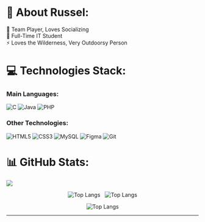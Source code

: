 # 💫 About Russel:
🤝 Team Player, Loves Socializing<br>🌱 Full-Time IT Student<br>⚡ Loves the Wilderness, Very Outdoorsy Person

# 💻 Technologies Stack:
### Main Languages:
![C](https://img.shields.io/badge/c-%2300599C.svg?style=for-the-badge&logo=c&logoColor=white) ![Java](https://img.shields.io/badge/java-%23ED8B00.svg?style=for-the-badge&logo=openjdk&logoColor=white) ![PHP](https://img.shields.io/badge/php-%23777BB4.svg?style=for-the-badge&logo=php&logoColor=white) 
### Other Technologies:
![HTML5](https://img.shields.io/badge/html5-%23E34F26.svg?style=for-the-badge&logo=html5&logoColor=white) ![CSS3](https://img.shields.io/badge/css3-%231572B6.svg?style=for-the-badge&logo=css3&logoColor=white) ![MySQL](https://img.shields.io/badge/mysql-4479A1.svg?style=for-the-badge&logo=mysql&logoColor=white) ![Figma](https://img.shields.io/badge/figma-%23F24E1E.svg?style=for-the-badge&logo=figma&logoColor=white) ![Git](https://img.shields.io/badge/git-%23F05033.svg?style=for-the-badge&logo=git&logoColor=white)


# 📊 GitHub Stats:
[![](https://visitcount.itsvg.in/api?id=kaiofour&icon=5&color=10)](https://visitcount.itsvg.in)<br/>

<p align="center">
  <img src="https://github-readme-stats.vercel.app/api?username=kaiofour&theme=dark&hide_border=false&include_all_commits=false&count_private=false)" alt="Top Langs" /> &nbsp;
  <img src="https://github-readme-streak-stats.herokuapp.com/?user=kaiofour&theme=dark&hide_border=false)" alt="Top Langs" /> <br/>
</p>

<p align="center">
  <img src="https://github-readme-stats.vercel.app/api/top-langs/?username=kaiofour&theme=dark&hide_border=false&include_all_commits=false&count_private=false&layout=compact" alt="Top Langs" />
</p>




---


<!-- Proudly created with GPRM ( https://gprm.itsvg.in ) -->

